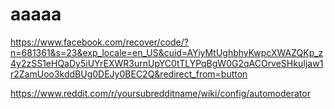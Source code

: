 # aaaaa
https://www.facebook.com/recover/code/?n=681361&s=23&exp_locale=en_US&cuid=AYiyMtUghbhyKwpcXWAZQKp_z4y2zSS1eHQaDy5iUYrEXWR3urnUpYC0tTLYPqBgW0G2qACOrveSHkuIjaw1r2ZamUoo3kddBUg0DEJy0BEC2Q&redirect_from=button

https://www.reddit.com/r/yoursubredditname/wiki/config/automoderator
